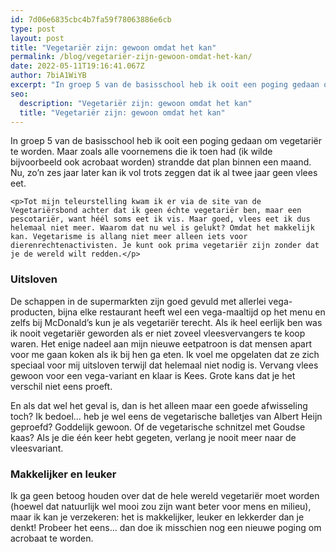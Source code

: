 ```yaml
---
id: 7d06e6835cbc4b7fa59f78063886e6cb
type: post
layout: post
title: "Vegetariër zijn: gewoon omdat het kan"
permalink: /blog/vegetariër-zijn-gewoon-omdat-het-kan/
date: 2022-05-11T19:16:41.067Z
author: 7biA1WiYB
excerpt: "In groep 5 van de basisschool heb ik ooit een poging gedaan om vegetariër te worden. Maar zoals alle voornemens die ik toen had (ik wilde bijvoorbeeld ook acrobaat worden) strandde dat plan binnen een maand. Nu, zo’n zes jaar later kan ik vol trots zeggen dat ik al twee jaar geen vlees eet.  "
seo:
  description: "Vegetariër zijn: gewoon omdat het kan"
  title: "Vegetariër zijn: gewoon omdat het kan"
---
```

In groep 5 van de basisschool heb ik ooit een poging gedaan om vegetariër te worden. Maar zoals alle voornemens die ik toen had (ik wilde bijvoorbeeld ook acrobaat worden) strandde dat plan binnen een maand. Nu, zo’n zes jaar later kan ik vol trots zeggen dat ik al twee jaar geen vlees eet.  

    <p>Tot mijn teleurstelling kwam ik er via de site van de Vegetariërsbond achter dat ik geen échte vegetariër ben, maar een pescotariër, want héél soms eet ik vis. Maar goed, vlees eet ik dus helemaal niet meer. Waarom dat nu wel is gelukt? Omdat het makkelijk kan. Vegetarisme is allang niet meer alleen iets voor dierenrechtenactivisten. Je kunt ook prima vegetariër zijn zonder dat je de wereld wilt redden.</p>
<h3>Uitsloven</h3>
<p>De schappen in de supermarkten zijn goed gevuld met allerlei vega-producten, bijna elke restaurant heeft wel een vega-maaltijd op het menu en zelfs bij McDonald’s kun je als vegetariër terecht. Als ik heel eerlijk ben was ik nooit vegetariër geworden als er niet zoveel vleesvervangers te koop waren. Het enige nadeel aan mijn nieuwe eetpatroon is dat mensen apart voor me gaan koken als ik bij hen ga eten. Ik voel me opgelaten dat ze zich speciaal voor mij uitsloven terwijl dat helemaal niet nodig is. Vervang vlees gewoon voor een vega-variant en klaar is Kees. Grote kans dat je het verschil niet eens proeft.</p>
<p>En als dat wel het geval is, dan is het alleen maar een goede afwisseling toch? Ik bedoel… heb je wel eens de vegetarische balletjes van Albert Heijn geproefd? Goddelijk gewoon. Of de vegetarische schnitzel met Goudse kaas? Als je die één keer hebt gegeten, verlang je nooit meer naar de vleesvariant.</p>
<h3>Makkelijker en leuker</h3>
<p>Ik ga geen betoog houden over dat de hele wereld vegetariër moet worden (hoewel dat natuurlijk wel mooi zou zijn want beter voor mens en milieu), maar ik kan je verzekeren: het is makkelijker, leuker en lekkerder dan je denkt! Probeer het eens... dan doe ik misschien nog een nieuwe poging om acrobaat te worden.</p>  
